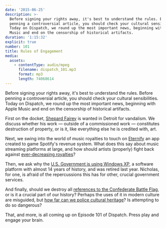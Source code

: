 ```yaml
---
date: '2015-06-25'
description: >-
  Before signing your rights away, it's best to understand the rules. Before
  penning a controversial article, you should check your cultural sensibilities.
  Today on Dispatch, we round up the most important news, beginning with Apple
  Music and end on the censorship of historical artifacts.
duration: '1:15:32'
explicit: true
number: 101
title: Rules of Engagement
media:
  assets:
    - contentType: audio/mpeg
      filename: dispatch_101.mp3
      format: mp3
      length: 74068614
---
```

Before signing your rights away, it's best to understand the rules. Before penning a controversial article, you should check your cultural sensibilities. Today on Dispatch, we round up the most important news, beginning with Apple Music and end on the censorship of historical artifacts.

First on the docket, [Shepard Fairey](http://www.artnews.com/2015/06/25/warrant-issued-for-shepard-faireys-arrest-in-detroit) is wanted in Detroit for vandalism. We discuss whether his work &mdash; outside of a commissioned work &mdash; constitutes destruction of property, or is it, like everything else he is credited with, art.

Next, we swing into the world of music royalties to touch on [Eternify](http://www.bbc.com/news/technology-33255037) an app created to game Spotify's revenue system. What does this say about music streaming platforms at large, and how should artists (properly) fight back against [ever-decreasing royalties](http://www.digitalmusicnews.com/permalink/2015/06/23/breaking-apple-paying-just-0-002-per-stream-during-its-free-trial-period)?

Then, we ask why the [U.S. Government is using Windows XP](http://www.zdnet.com/article/us-navy-pays-out-millions-to-microsoft-to-keep-running-windows-xp/), a software platform with almost 14 years of history, and was retired last year. Nicholas, for one, is afraid of the repercussions this has for other, crucial government services.

And finally, should we destroy all [references to the Confederate Battle Flag](http://www.macrumors.com/2015/06/25/apple-removes-civil-war-games-confederate-flag), or is it a crucial part of our history? Perhaps the uses of it in modern culture are misguided, but [how far can we police cultural heritage](http://nypost.com/2015/06/24/gone-with-the-wind-should-go-the-way-of-the-confederate-flag)? Is attempting to do so dangerous?

That, and more, is all coming up on Episode 101 of Dispatch. Press play and engage your brain.
